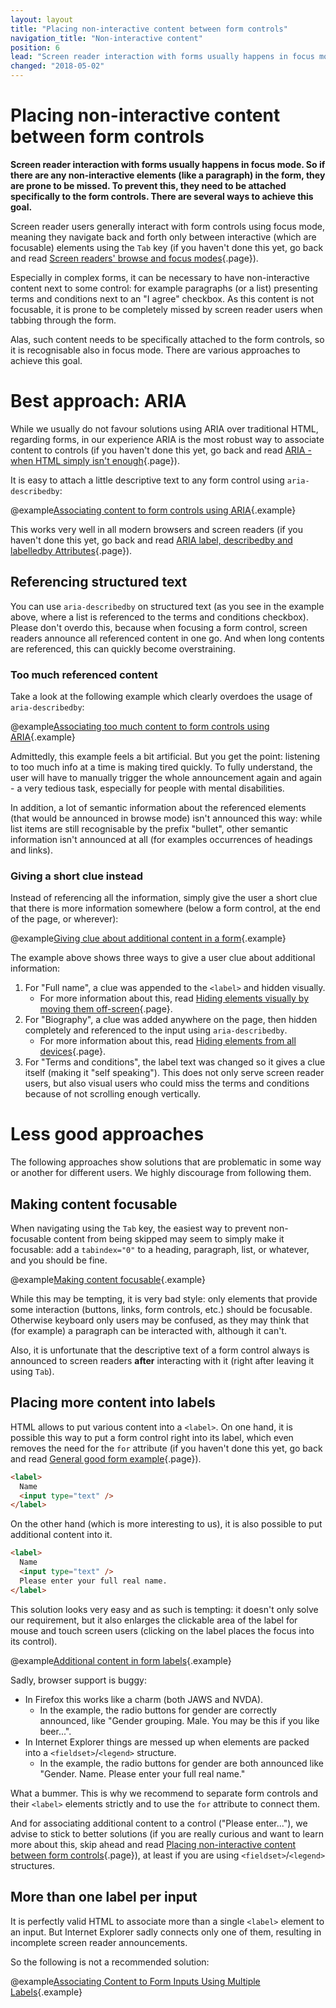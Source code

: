 ```yaml
---
layout: layout
title: "Placing non-interactive content between form controls"
navigation_title: "Non-interactive content"
position: 6
lead: "Screen reader interaction with forms usually happens in focus mode. So if there are any non-interactive elements (like a paragraph) in the form, they are prone to be missed. To prevent this, they need to be attached specifically to the form controls. There are several ways to achieve this goal."
changed: "2018-05-02"
---
```


# Placing non-interactive content between form controls

**Screen reader interaction with forms usually happens in focus mode. So if there are any non-interactive elements (like a paragraph) in the form, they are prone to be missed. To prevent this, they need to be attached specifically to the form controls. There are several ways to achieve this goal.**

Screen reader users generally interact with form controls using focus mode, meaning they navigate back and forth only between interactive (which are focusable) elements using the `Tab` key (if you haven't done this yet, go back and read [Screen readers' browse and focus modes](/knowledge/desktop-screen-readers/browse-focus-modes){.page}).

Especially in complex forms, it can be necessary to have non-interactive content next to some control: for example paragraphs (or a list) presenting terms and conditions next to an "I agree" checkbox. As this content is not focusable, it is prone to be completely missed by screen reader users when tabbing through the form.

Alas, such content needs to be specifically attached to the form controls, so it is recognisable also in focus mode. There are various approaches to achieve this goal.

# Best approach: ARIA

While we usually do not favour solutions using ARIA over traditional HTML, regarding forms, in our experience ARIA is the most robust way to associate content to controls (if you haven't done this yet, go back and read [ARIA - when HTML simply isn't enough](/knowledge/aria){.page}).

It is easy to attach a little descriptive text to any form control using `aria-describedby`:

@example[Associating content to form controls using ARIA](associating-content-to-form-controls-using-aria){.example}

This works very well in all modern browsers and screen readers (if you haven't done this yet, go back and read [ARIA label, describedby and labelledby Attributes](/examples/sensible-usage-of-aria-roles-and-attributes/aria-label-describedby-and-labelledby-attributes){.page}).

## Referencing structured text

You can use `aria-describedby` on structured text (as you see in the example above, where a list is referenced to the terms and conditions checkbox). Please don't overdo this, because when focusing a form control, screen readers announce all referenced content in one go. And when long contents are referenced, this can quickly become overstraining.

### Too much referenced content

Take a look at the following example which clearly overdoes the usage of `aria-describedby`:

@example[Associating too much content to form controls using ARIA](associating-too-much-content-to-form-controls-using-aria){.example}

Admittedly, this example feels a bit artificial. But you get the point: listening to too much info at a time is making tired quickly. To fully understand, the user will have to manually trigger the whole announcement again and again - a very tedious task, especially for people with mental disabilities.

In addition, a lot of semantic information about the referenced elements (that would be announced in browse mode) isn't announced this way: while list items are still recognisable by the prefix "bullet", other semantic information isn't announced at all (for examples occurrences of headings and links).

### Giving a short clue instead

Instead of referencing all the information, simply give the user a short clue that there is more information somewhere (below a form control, at the end of the page, or wherever):

@example[Giving clue about additional content in a form](giving-clue-about-additional-content-in-a-form){.example}

The example above shows three ways to give a user clue about additional information:

1. For "Full name", a clue was appended to the `<label>` and hidden visually.
    - For more information about this, read [Hiding elements visually by moving them off-screen](/examples/hiding-elements/visually){.page}.
2. For "Biography", a clue was added anywhere on the page, then hidden completely and referenced to the input using `aria-describedby`.
    - For more information about this, read [Hiding elements from all devices](/examples/hiding-elements/from-all-devices){.page}.
3. For "Terms and conditions", the label text was changed so it gives a clue itself (making it "self speaking"). This does not only serve screen reader users, but also visual users who could miss the terms and conditions because of not scrolling enough vertically.

# Less good approaches

The following approaches show solutions that are problematic in some way or another for different users. We highly discourage from following them.

## Making content focusable

When navigating using the `Tab` key, the easiest way to prevent non-focusable content from being skipped may seem to simply make it focusable: add a `tabindex="0"` to a heading, paragraph, list, or whatever, and you should be fine.

@example[Making content focusable](making-content-focusable){.example}

While this may be tempting, it is very bad style: only elements that provide some interaction (buttons, links, form controls, etc.) should be focusable. Otherwise keyboard only users may be confused, as they may think that (for example) a paragraph can be interacted with, although it can't.

Also, it is unfortunate that the descriptive text of a form control always is announced to screen readers **after** interacting with it (right after leaving it using `Tab`).

## Placing more content into labels

HTML allows to put various content into a `<label>`. On one hand, it is possible this way to put a form control right into its label, which even removes the need for the `for` attribute (if you haven't done this yet, go back and read [General good form example](/examples/forms/good-example){.page}).

```html
<label>
  Name
  <input type="text" />
</label>
```

On the other hand (which is more interesting to us), it is also possible to put additional content into it.

```html
<label>
  Name
  <input type="text" />
  Please enter your full real name.
</label>
```

This solution looks very easy and as such is tempting: it doesn't only solve our requirement, but it also enlarges the clickable area of the label for mouse and touch screen users (clicking on the label places the focus into its control).

@example[Additional content in form labels](additional-content-in-form-labels){.example}

Sadly, browser support is buggy:

- In Firefox this works like a charm (both JAWS and NVDA).
    - In the example, the radio buttons for gender are correctly announced, like "Gender grouping. Male. You may be this if you like beer...".
- In Internet Explorer things are messed up when elements are packed into a `<fieldset>`/`<legend>` structure.
    - In the example, the radio buttons for gender are both announced like "Gender. Name. Please enter your full real name."

What a bummer. This is why we recommend to separate form controls and their `<label>` elements strictly and to use the `for` attribute to connect them.

And for associating additional content to a control ("Please enter..."), we advise to stick to better solutions (if you are really curious and want to learn more about this, skip ahead and read [Placing non-interactive content between form controls](/examples/forms/non-interactive-content){.page}), at least if you are using `<fieldset>`/`<legend>` structures.

## More than one label per input

It is perfectly valid HTML to associate more than a single `<label>` element to an input. But Internet Explorer sadly connects only one of them, resulting in incomplete screen reader announcements.

So the following is not a recommended solution:

@example[Associating Content to Form Inputs Using Multiple Labels](associating-content-to-form-inputs-using-multiple-labels){.example}